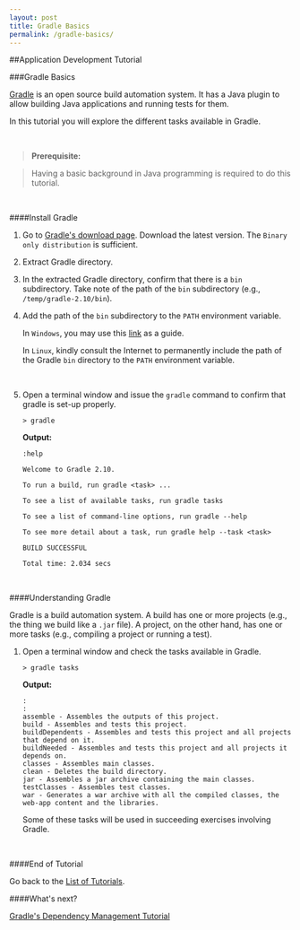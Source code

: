 ```yaml
---
layout: post
title: Gradle Basics
permalink: /gradle-basics/
---
```


##Application Development Tutorial

###Gradle Basics

[Gradle](http://gradle.org/) is an open source build automation system.  It has a Java plugin to allow building Java applications and running tests for them.

In this tutorial you will explore the different tasks available in Gradle.

<br>

>**Prerequisite:**

>Having a basic background in Java programming is required to do this tutorial.




<br>


####Install Gradle


1. Go to [Gradle's download page](http://gradle.org/gradle-download/).  Download the latest version.  The `Binary only distribution` is sufficient.


1. Extract Gradle directory.

1. In the extracted Gradle directory, confirm that there is a `bin` subdirectory.  Take note of the path of the `bin` subdirectory (e.g., `/temp/gradle-2.10/bin`).

1. Add the path of the `bin` subdirectory to the `PATH` environment variable.

	In `Windows`, you may use this [link](http://geekswithblogs.net/renso/archive/2009/10/21/how-to-set-the-windows-path-in-windows-7.aspx) as a guide.

	In `Linux`, kindly consult the Internet to permanently include the path of the Gradle `bin` directory to the `PATH` environment variable.

	<br>
	
1. Open a terminal window and issue the `gradle` command to confirm that gradle is set-up properly.

	```text
	> gradle
	```

	**Output:**

	```text
	:help
	
	Welcome to Gradle 2.10.
	
	To run a build, run gradle <task> ...
	
	To see a list of available tasks, run gradle tasks
	
	To see a list of command-line options, run gradle --help
	
	To see more detail about a task, run gradle help --task <task>
	
	BUILD SUCCESSFUL
	
	Total time: 2.034 secs
	```

	<br>

####Understanding Gradle

Gradle is a build automation system.  A build has one or more projects (e.g., the thing we build like a `.jar` file).  A project, on the other hand, has one or more tasks (e.g., compiling a project or running a test).


1. Open a terminal window and check the tasks available in Gradle.


	```text
	> gradle tasks
	```

	**Output:**

	```
	:
	:
	assemble - Assembles the outputs of this project.
	build - Assembles and tests this project.
	buildDependents - Assembles and tests this project and all projects that depend on it.
	buildNeeded - Assembles and tests this project and all projects it depends on.
	classes - Assembles main classes.
	clean - Deletes the build directory.
	jar - Assembles a jar archive containing the main classes.
	testClasses - Assembles test classes.
	war - Generates a war archive with all the compiled classes, the web-app content and the libraries.
	```

	Some of these tasks will be used in succeeding exercises involving Gradle.

	<br>

####End of Tutorial

Go back to the [List of Tutorials](/tutorial-list).

####What's next?

[Gradle's Dependency Management Tutorial](/gradle-dependency-management)


